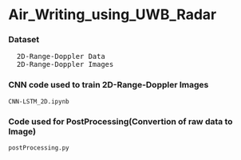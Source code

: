 # Air_Writing_using_UWB_Radar

### Dataset
<pre>
  2D-Range-Doppler Data
  2D-Range-Doppler Images
</pre>

### CNN code used to train 2D-Range-Doppler Images
<code>CNN-LSTM_2D.ipynb</code>

### Code used for PostProcessing(Convertion of raw data to Image)
<code>postProcessing.py</code>
